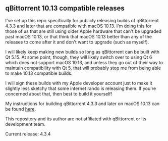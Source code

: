 ## qBittorrent 10.13 compatible releases

I've set up this repo specifically for publicly releasing builds of qBittorrent 4.3.3 and later that are compatible with macOS 10.13. I'm doing this for those of us that are still using older Apple hardware that can't be upgraded past macOS 10.13, or that think that macOS 10.13 better than any of the releases to come after it and don't want to upgrade (such as myself).

I will likely keep making new builds so long as qBittorrent can be built with Qt 5.15. At some point, though, they will likely switch over to using Qt 6 which does not support macOS 10.13, and unless they go out of their way to maintain compatibility with Qt 5, that will probably stop me from being able to make 10.13 compatible builds.

I will sign these builds with my Apple developer account just to make it slightly less sketchy that some internet rando is releasing them. If you're concerned about that, then best to build it yourself!

My instructions for building qBittorrent 4.3.3 and later on macOS 10.13 can be found [here](https://github.com/briankendall/qBittorrent-10.13-compatible-releases/blob/master/BUILD.md).

This repository and its author are not affiliated with qBittorrent or its development team.

Current release: 4.3.4